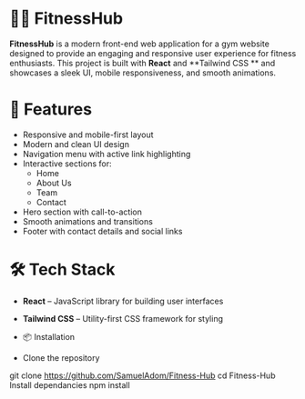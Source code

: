 # 🏋️‍♂️ FitnessHub

**FitnessHub** is a modern front-end web application for a gym website designed to provide an engaging and responsive user experience for fitness enthusiasts. This project is built with **React** and **Tailwind CSS ** and showcases a sleek UI, mobile responsiveness, and smooth animations.


# 🚀 Features

- Responsive and mobile-first layout
- Modern and clean UI design
- Navigation menu with active link highlighting
- Interactive sections for:
  - Home
  - About Us
  - Team
  - Contact
- Hero section with call-to-action
- Smooth animations and transitions
- Footer with contact details and social links


# 🛠️ Tech Stack

- **React** – JavaScript library for building user interfaces
- **Tailwind CSS** – Utility-first CSS framework for styling

- 📦 Installation
- Clone the repository

git clone https://github.com/SamuelAdom/Fitness-Hub
cd Fitness-Hub
Install dependancies npm install
